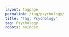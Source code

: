 ```yaml
---
layout: tagpage
permalink: /tag/psychology/
title: "Tag: Psychology"
tag: Psychology
robots: noindex
---
```

